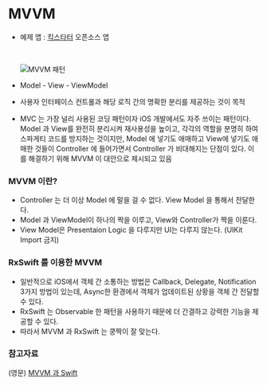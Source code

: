 # MVVM

- 예제 앱 : [킥스타터](https://github.com/kickstarter/ios-oss/tree/master/Kickstarter-iOS) 오픈소스 앱

  ​

  ![MVVM 패턴](https://i-msdn.sec.s-msft.com/dynimg/IC564167.png)

- Model - View - ViewModel

- 사용자 인터페이스 컨트롤과 해당 로직 간의 명확한 분리를 제공하는 것이 목적

- MVC 는 가장 널리 사용된 코딩 패턴이자 iOS 개발에서도 자주 쓰이는 패턴이다. Model 과 View를 완전히 분리시켜 재사용성을 높이고, 각각의 역할을 분명히 하여 스파게티 코드를 방지하는 것이지만, Model 에 넣기도 애매하고 View에 넣기도 애매한 것들이 Controller 에 들어가면서 Controller 가 비대해지는 단점이 있다. 이를 해결하기 위해 MVVM 이 대안으로 제시되고 있음



### MVVM 이란?

- Controller 는 더 이상 Model 에 말을 걸 수 없다. View Model 을 통해서 전달한다.
- Model 과 ViewModel이 하나의 짝을 이루고, View와 Controller가 짝을 이룬다.
- View Model은 Presentaion Logic 을 다루지만 UI는 다루지 않는다. (UIKit Import 금지)



### RxSwift 를 이용한 MVVM

- 일반적으로 iOS에서 객체 간 소통하는 방법은 Callback, Delegate, Notification 3가지 방법이 있는데, Async한 환경에서 객체가 업데이트된 상황을 객체 간 전달할 수 있다.
- RxSwift 는 Observable 한 패턴을 사용하기 때문에 더 간결하고 강력한 기능을 제공할 수 있다.
- 따라서 MVVM 과 RxSwift 는 쿵짝이 잘 맞는다.









### 참고자료

(영문) [MVVM 과 Swift](http://artsy.github.io/blog/2015/09/24/mvvm-in-swift/)